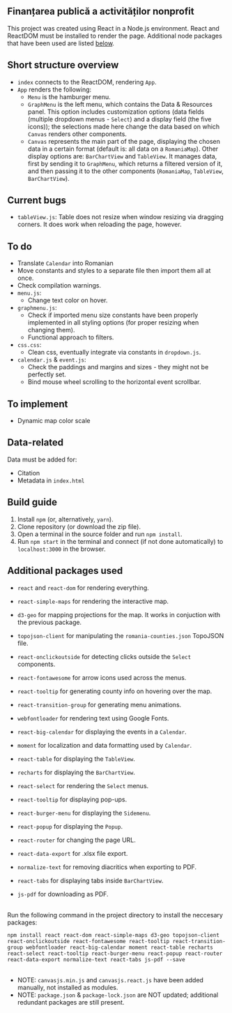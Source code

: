 ## Finanțarea publică a activităților nonprofit

This project was created using React in a Node.js environment. React and ReactDOM must be installed to render the page.
Additional node packages that have been used are listed [below](#additional-packages).

## Short structure overview

- `index` connects to the ReactDOM, rendering `App`.
- `App` renders the following:
    - `Menu` is the hamburger menu.
    - `GraphMenu` is the left menu, which contains the Data & Resources panel. This option includes customization options (data fields (multiple dropdown menus - `Select`) and a display field (the five icons)); the selections made here change the data based on which `Canvas` renders other components.
    - `Canvas` represents the main part of the page, displaying the chosen data in a certain format (default is: all data on a `RomaniaMap`). Other display options are: `BarChartView` and `TableView`. It manages data, first by sending it to `GraphMenu`, which returns a filtered version of it, and then passing it to the other components (`RomaniaMap`, `TableView`, `BarChartView`).

## Current bugs

- `tableView.js`:
    Table does not resize when window resizing via dragging corners. It does work when reloading the page, however.

## To do

- Translate `Calendar` into Romanian
- Move constants and styles to a separate file then import them all at once.
- Check compilation warnings.
- `menu.js`:
    - Change text color on hover.
- `graphmenu.js`:
    - Check if imported menu size constants have been properly implemented in all styling options (for proper resizing when changing them).
    - Functional approach to filters.
- `css.css`:
    - Clean css, eventually integrate via constants in `dropdown.js`.
- `calendar.js` & `event.js`:
    - Check the paddings and margins and sizes - they might not be perfectly set.
    - Bind mouse wheel scrolling to the horizontal event scrollbar.

## To implement

- Dynamic map color scale

## Data-related

Data must be added for:
- Citation
- Metadata in `index.html`

## Build guide

1) Install `npm` (or, alternatively, `yarn`).
2) Clone repository (or download the zip file).
3) Open a terminal in the source folder and run `npm install`.
4) Run `npm start` in the terminal and connect (if not done automatically) to `localhost:3000` in the browser.

## Additional packages used

- `react` and `react-dom` for rendering everything.

- `react-simple-maps` for rendering the interactive map.
- `d3-geo` for mapping projections for the map. It works in conjuction with the previous package.
- `topojson-client` for manipulating the `romania-counties.json` TopoJSON file.
- `react-onclickoutside` for detecting clicks outside the `Select` components.
- `react-fontawesome` for arrow icons used across the menus.
- `react-tooltip` for generating county info on hovering over the map.
- `react-transition-group` for generating menu animations.
- `webfontloader` for rendering text using Google Fonts.
- `react-big-calendar` for displaying the events in a `Calendar`.
- `moment` for localization and data formatting used by `Calendar`.
- `react-table` for displaying the `TableView`.
- `recharts` for displaying the `BarChartView`.
- `react-select` for rendering the `Select` menus.
- `react-tooltip` for displaying pop-ups.
- `react-burger-menu` for displaying the `Sidemenu`.
- `react-popup` for displaying the `Popup`.
- `react-router` for changing the page URL.
- `react-data-export` for .xlsx file export.
- `normalize-text` for removing diacritics when exporting to PDF.
- `react-tabs` for displaying tabs inside `BarChartView`.
- `js-pdf` for downloading as PDF.
<br />
Run the following command in the project directory to install the neccesary packages:

`npm install react react-dom react-simple-maps d3-geo topojson-client react-onclickoutside react-fontawesome react-tooltip react-transition-group webfontloader react-big-calendar moment react-table recharts react-select react-tooltip react-burger-menu react-popup react-router react-data-export normalize-text react-tabs js-pdf --save`
<br />
<br />
- NOTE: `canvasjs.min.js` and `canvasjs.react.js` have been added manually, not installed as modules.
- NOTE: `package.json` & `package-lock.json` are NOT updated; additional redundant packages are still present.